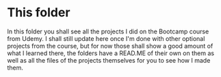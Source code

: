 # This folder
In this folder you shall see all the projects I did on the Bootcamp course from Udemy. I shall still update here once I'm done with other optional projects from the course, but for now those shall show a good amount of what I learned there, the folders have a READ.ME of their own on them as well as all the files of the projects themselves for you to see how I made them.
